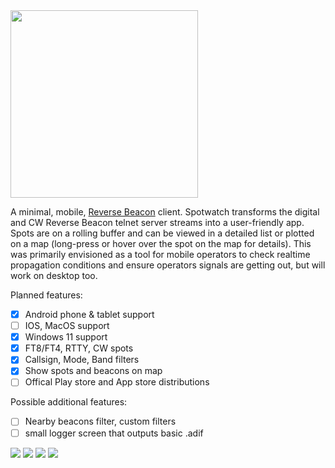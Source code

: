 <img src="./assets/splash.png" width="300">

A minimal, mobile, <a href="https://www.reversebeacon.net/">Reverse Beacon</a> client. Spotwatch transforms the digital and CW Reverse Beacon telnet server streams into a user-friendly app. Spots are on a rolling buffer and can be viewed in a detailed list or plotted on a map (long-press or hover over the spot on the map for details). This was primarily envisioned as a tool for mobile operators to check realtime propagation conditions and ensure operators signals are getting out, but will work on desktop too.


Planned features:
- [x] Android phone & tablet support
- [ ] IOS, MacOS support
- [x] Windows 11 support
- [x] FT8/FT4, RTTY, CW spots
- [x] Callsign, Mode, Band filters
- [x] Show spots and beacons on map
- [ ] Offical Play store and App store distributions

Possible additional features:
- [ ] Nearby beacons filter, custom filters
- [ ] small logger screen that outputs basic .adif

<img src="./assets/login.png">
<img src="./assets/spotlist.png">
<img src="./assets/spotmap.png">
<img src="./assets/filters.png">
